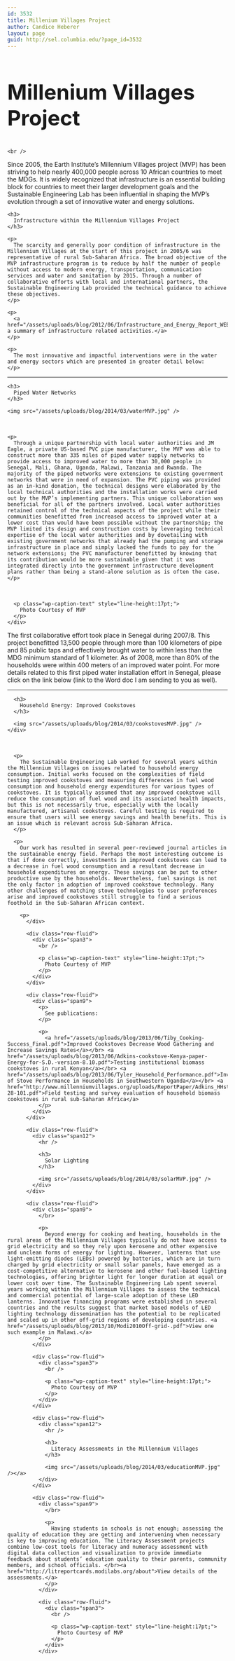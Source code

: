 ```yaml
---
id: 3532
title: Millenium Villages Project
author: Candice Heberer
layout: page
guid: http://sel.columbia.edu/?page_id=3532
---
```

<div class="row-fluid">
  <div class="span12">
    <h2 style="font-size:48px !important;">
      Millenium Villages Project
    </h2>
    
    <br />
  </div>
</div>

<div class="row-fluid">
  <div class="span9">
    <p>
      Since 2005, the Earth Institute’s Millennium Villages project (MVP) has been striving to help nearly 400,000 people across 10 African countries to meet the MDGs. It is widely recognized that infrastructure is an essential building block for countries to meet their larger development goals and the Sustainable Engineering Lab has been influential in shaping the MVP’s evolution through a set of innovative water and energy solutions.
    </p>
    
    <h3>
      Infrastructure within the Millennium Villages Project
    </h3>
    
    <p>
      The scarcity and generally poor condition of infrastructure in the Millennium Villages at the start of this project in 2005/6 was representative of rural Sub-Saharan Africa. The broad objective of the MVP infrastructure program is to reduce by half the number of people without access to modern energy, transportation, communication services and water and sanitation by 2015. Through a number of collaborative efforts with local and international partners, the Sustainable Engineering Lab provided the technical guidance to achieve these objectives.
    </p>
    
    <p>
      <a href="/assets/uploads/blog/2012/06/Infrastructure_and_Energy_Report_WEB.pdf">View a summary of infrastructure related activities.</a>
    </p>
    
    <p>
      The most innovative and impactful interventions were in the water and energy sectors which are presented in greater detail below:
    </p>
  </div>
</div>

<div class="row-fluid">
  <div class="span12">
    <hr />
    
    <h3>
      Piped Water Networks
    </h3>
    
    <img src="/assets/uploads/blog/2014/03/waterMVP.jpg" />
  </div>
</div>

<div class="row-fluid">
  <div class="span9">
    </br> 
    
    <p>
      Through a unique partnership with local water authorities and JM Eagle, a private US-based PVC pipe manufacturer, the MVP was able to construct more than 335 miles of piped water supply networks to provide access to improved water to more than 30,000 people in Senegal, Mali, Ghana, Uganda, Malawi, Tanzania and Rwanda. The majority of the piped networks were extensions to existing government networks that were in need of expansion. The PVC piping was provided as an in-kind donation, the technical designs were elaborated by the local technical authorities and the installation works were carried out by the MVP’s implementing partners. This unique collaboration was beneficial for all of the partners involved. Local water authorities retained control of the technical aspects of the project while their communities benefitted from increased access to improved water at a lower cost than would have been possible without the partnership; the MVP limited its design and construction costs by leveraging technical expertise of the local water authorities and by dovetailing with existing government networks that already had the pumping and storage infrastructure in place and simply lacked the funds to pay for the network extensions; the PVC manufacturer benefitted by knowing that its contribution would be more sustainable given that it was integrated directly into the government infrastructure development plans rather than being a stand-alone solution as is often the case.
    </p>
  </div>
  
  <div class="row-fluid">
    <div class="span3">
      <br /> 
      
      <p class="wp-caption-text" style="line-height:17pt;">
        Photo Courtesy of MVP
      </p>
    </div>
  </div>
  
  <div class="row-fluid">
    <div class="span9">
      <p>
        The first collaborative effort took place in Senegal during 2007/8. This project benefitted 13,500 people through more than 100 kilometers of pipe and 85 public taps and effectively brought water to within less than the MDG minimum standard of 1 kilometer. As of 2008, more than 80% of the households were within 400 meters of an improved water point. For more details related to this first piped water installation effort in Senegal, please click on the link below (link to the Word doc I am sending to you as well).
      </p>
    </div>
  </div>
  
  <div class="row-fluid">
    <div class="span12">
      <hr />
      
      <h3>
        Household Energy: Improved Cookstoves
      </h3>
      
      <img src="/assets/uploads/blog/2014/03/cookstovesMVP.jpg" />
    </div>
  </div>
  
  <div class="row-fluid">
    <div class="span9">
      </br> 
      
      <p>
        The Sustainable Engineering Lab worked for several years within the Millennium Villages on issues related to household energy consumption. Initial works focused on the complexities of field testing improved cookstoves and measuring differences in fuel wood consumption and household energy expenditures for various types of cookstoves. It is typically assumed that any improved cookstove will reduce the consumption of fuel wood and its associated health impacts, but this is not necessarily true, especially with the locally manufactured, artisanal cookstoves. Careful testing is required to ensure that users will see energy savings and health benefits. This is an issue which is relevant across Sub-Saharan Africa.
      </p>
      
      <p>
        Our work has resulted in several peer-reviewed journal articles in the sustainable energy field. Perhaps the most interesting outcome is that if done correctly, investments in improved cookstoves can lead to a decrease in fuel wood consumption and a resultant decrease in household expenditures on energy. These savings can be put to other productive use by the households. Nevertheless, fuel savings is not the only factor in adoption of improved cookstove technology. Many other challenges of matching stove technologies to user preferences arise and improved cookstoves still struggle to find a serious foothold in the Sub-Saharan African context.
        
        <p>
          </div> 
          
          <div class="row-fluid">
            <div class="span3">
              <br /> 
              
              <p class="wp-caption-text" style="line-height:17pt;">
                Photo Courtesy of MVP
              </p>
            </div>
          </div>
          
          <div class="row-fluid">
            <div class="span9">
              <p>
                See publications:
              </p>
              
              <p>
                <a href="/assets/uploads/blog/2013/06/Tiby_Cooking-Success_Final.pdf">Improved Cookstoves Decrease Wood Gathering and Increase Savings Rates</a></br> <a href="/assets/uploads/blog/2013/06/Adkins-cookstove-Kenya-paper-Energy-for-S.D.-version-8.10.pdf">Testing institutional biomass cookstoves in rural Kenyan</a></br> <a href="/assets/uploads/blog/2013/06/Tyler_Household_Performance.pdf">Investigation of Stove Performance in Households in Southwestern Uganda</a></br> <a href="http://www.millenniumvillages.org/uploads/ReportPaper/Adkins_HHstovepaper_9-28-101.pdf">Field testing and survey evaluation of household biomass cookstoves in rural sub-Saharan Africa</a>
              </p>
            </div>
          </div>
          
          <div class="row-fluid">
            <div class="span12">
              <hr />
              
              <h3>
                Solar Lighting
              </h3>
              
              <img src="/assets/uploads/blog/2014/03/solarMVP.jpg" />
            </div>
          </div>
          
          <div class="row-fluid">
            <div class="span9">
              </br> 
              
              <p>
                Beyond energy for cooking and heating, households in the rural areas of the Millennium Villages typically do not have access to grid electricity and so they rely upon kerosene and other expensive and unclean forms of energy for lighting. However, lanterns that use light-emitting diodes (LEDs) powered by batteries, which are in turn charged by grid electricity or small solar panels, have emerged as a cost-competitive alternative to kerosene and other fuel-based lighting technologies, offering brighter light for longer duration at equal or lower cost over time. The Sustainable Engineering Lab spent several years working within the Millennium Villages to assess the technical and commercial potential of large-scale adoption of these LED lanterns. Innovative financing programs were established in several countries and the results suggest that market based models of LED lighting technology dissemination has the potential to be replicated and scaled up in other off-grid regions of developing countries. <a href="/assets/uploads/blog/2013/10/Modi2010Off-grid-.pdf">View one such example in Malawi.</a>
              </p>
            </div>
            
            <div class="row-fluid">
              <div class="span3">
                <br /> 
                
                <p class="wp-caption-text" style="line-height:17pt;">
                  Photo Courtesy of MVP
                </p>
              </div>
            </div>
            
            <div class="row-fluid">
              <div class="span12">
                <hr />
                
                <h3>
                  Literacy Assessments in the Millennium Villages
                </h3>
                
                <img src="/assets/uploads/blog/2014/03/educationMVP.jpg" /></a>
              </div>
            </div>
            
            <div class="row-fluid">
              <div class="span9">
                </br> 
                
                <p>
                  Having students in schools is not enough; assessing the quality of education they are getting and intervening when necessary is key to improving education. The Literacy Assessment projects combine low-cost tools for literacy and numeracy assessment with digital data collection and visualization to provide immediate feedback about students’ education quality to their parents, community members, and school officials. </br><a href="http://litreportcards.modilabs.org/about">View details of the assessments.</a>
                </p>
              </div>
              
              <div class="row-fluid">
                <div class="span3">
                  <br /> 
                  
                  <p class="wp-caption-text" style="line-height:17pt;">
                    Photo Courtesy of MVP
                  </p>
                </div>
              </div>
